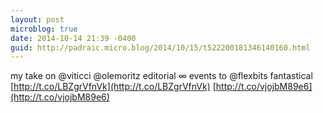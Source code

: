 ```yaml
---
layout: post
microblog: true
date: 2014-10-14 21:39 -0400
guid: http://padraic.micro.blog/2014/10/15/t522200181346140160.html
---
```

my take on @viticci @olemoritz editorial ∞ events to @flexbits fantastical [http://t.co/LBZgrVfnVk](http://t.co/LBZgrVfnVk) [http://t.co/vjojbM89e6](http://t.co/vjojbM89e6)
